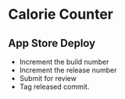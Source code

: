 # Calorie Counter

## App Store Deploy

* Increment the build number
* Increment the release number
* Submit for review
* Tag released commit.


